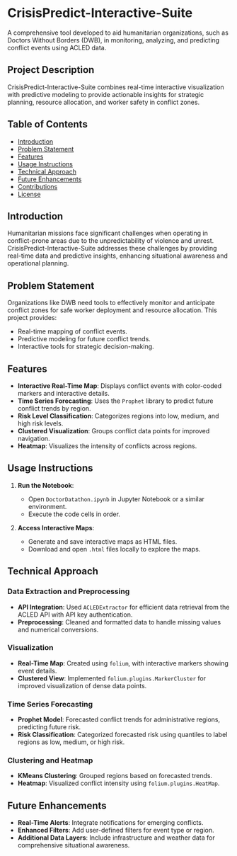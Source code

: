# CrisisPredict-Interactive-Suite
A comprehensive tool developed to aid humanitarian organizations, such as Doctors Without Borders (DWB), in monitoring, analyzing, and predicting conflict events using ACLED data.

## Project Description
CrisisPredict-Interactive-Suite combines real-time interactive visualization with predictive modeling to provide actionable insights for strategic planning, resource allocation, and worker safety in conflict zones.

## Table of Contents
- [Introduction](#introduction)
- [Problem Statement](#problem-statement)
- [Features](#features)
- [Usage Instructions](#usage-instructions)
- [Technical Approach](#technical-approach)
- [Future Enhancements](#future-enhancements)
- [Contributions](#contributions)
- [License](#license)

## Introduction
Humanitarian missions face significant challenges when operating in conflict-prone areas due to the unpredictability of violence and unrest. CrisisPredict-Interactive-Suite addresses these challenges by providing real-time data and predictive insights, enhancing situational awareness and operational planning.

## Problem Statement
Organizations like DWB need tools to effectively monitor and anticipate conflict zones for safe worker deployment and resource allocation. This project provides:
- Real-time mapping of conflict events.
- Predictive modeling for future conflict trends.
- Interactive tools for strategic decision-making.

## Features
- **Interactive Real-Time Map**: Displays conflict events with color-coded markers and interactive details.
- **Time Series Forecasting**: Uses the `Prophet` library to predict future conflict trends by region.
- **Risk Level Classification**: Categorizes regions into low, medium, and high risk levels.
- **Clustered Visualization**: Groups conflict data points for improved navigation.
- **Heatmap**: Visualizes the intensity of conflicts across regions.

## Usage Instructions
1. **Run the Notebook**:
   - Open `DoctorDatathon.ipynb` in Jupyter Notebook or a similar environment.
   - Execute the code cells in order.

2. **Access Interactive Maps**:
   - Generate and save interactive maps as HTML files.
   - Download and open `.html` files locally to explore the maps.

## Technical Approach
### Data Extraction and Preprocessing
- **API Integration**: Used `ACLEDExtractor` for efficient data retrieval from the ACLED API with API key authentication.
- **Preprocessing**: Cleaned and formatted data to handle missing values and numerical conversions.

### Visualization
- **Real-Time Map**: Created using `folium`, with interactive markers showing event details.
- **Clustered View**: Implemented `folium.plugins.MarkerCluster` for improved visualization of dense data points.

### Time Series Forecasting
- **Prophet Model**: Forecasted conflict trends for administrative regions, predicting future risk.
- **Risk Classification**: Categorized forecasted risk using quantiles to label regions as low, medium, or high risk.

### Clustering and Heatmap
- **KMeans Clustering**: Grouped regions based on forecasted trends.
- **Heatmap**: Visualized conflict intensity using `folium.plugins.HeatMap`.

## Future Enhancements
- **Real-Time Alerts**: Integrate notifications for emerging conflicts.
- **Enhanced Filters**: Add user-defined filters for event type or region.
- **Additional Data Layers**: Include infrastructure and weather data for comprehensive situational awareness.
